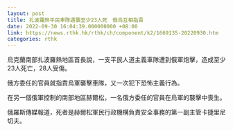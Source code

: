 ```yaml
---
layout: post
title: 扎波羅熱平民車隊遇襲至少23人死　俄烏互相指責
date: 2022-09-30 16:04:39.000000000 +08:00
link: https://news.rthk.hk/rthk/ch/component/k2/1669135-20220930.htm
categories: rthk
---
```


烏克蘭南部扎波羅熱地區首長說，一支平民人道主義車隊遭到俄軍炮擊，造成至少23人死亡，28人受傷。

俄方委任的官員就指責烏軍襲擊車隊，又一次犯下恐怖主義行為。

在另一個俄軍控制的南部地區赫爾松，一名俄方委任的官員在烏軍的襲擊中喪生。

俄羅斯傳媒報道，死者是赫爾松軍民行政機構負責安全事務的第一副主管卡捷里尼切夫。
